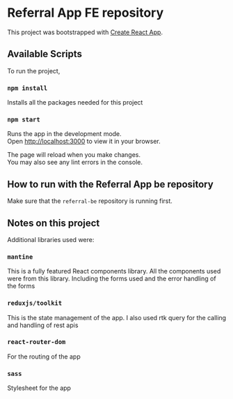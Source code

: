 # Referral App FE repository

This project was bootstrapped with [Create React App](https://github.com/facebook/create-react-app).

## Available Scripts

To run the project,

### `npm install`

Installs all the packages needed for this project

### `npm start`

Runs the app in the development mode.\
Open [http://localhost:3000](http://localhost:3000) to view it in your browser.

The page will reload when you make changes.\
You may also see any lint errors in the console.

## How to run with the Referral App be repository

Make sure that the `referral-be` repository is running first.

## Notes on this project

Additional libraries used were:

### `mantine`

This is a fully featured React components library. All the components used were from this library. Including the forms used and the error handling of the forms

### `reduxjs/toolkit`

This is the state management of the app. I also used rtk query for the calling and handling of rest apis

### `react-router-dom`

For the routing of the app

### `sass`

Stylesheet for the app
